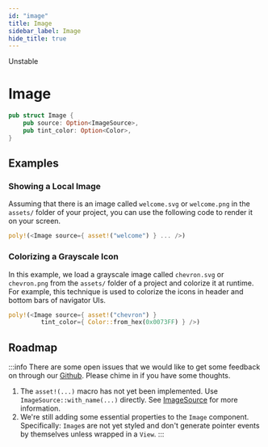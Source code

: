 ```yaml
---
id: "image"
title: Image
sidebar_label: Image
hide_title: true
---
```


<span className="badge badge--danger">Unstable</span>

<h1 style={{ marginTop: 0 }}>Image</h1>


```rust title="Definition"
pub struct Image {
    pub source: Option<ImageSource>,
    pub tint_color: Option<Color>,
}
```

## Examples

### Showing a Local Image

Assuming that there is an image called `welcome.svg` or `welcome.png` in the
`assets/` folder of your project, you can use the following code to render it on
your screen.

```rust
poly!(<Image source={ asset!("welcome") } ... />)
```

### Colorizing a Grayscale Icon

In this example, we load a grayscale image called `chevron.svg` or
`chevron.png` from the `assets/` folder of a project and colorize it at runtime.
For example, this technique is used to colorize the icons in header and bottom
bars of navigator UIs.

```rust
poly!(<Image source={ asset!("chevron") }
         tint_color={ Color::from_hex(0x0073FF) } />)
```

## Roadmap

:::info
There are some open issues that we would like to get some feedback on through
our [Github](https://github.com/polyhorn/polyhorn). Please chime in if you have
some thoughts.

1. The `asset!(...)` macro has not yet been implemented. Use
   `ImageSource::with_name(...)` directly. See [ImageSource](/api/image-source/)
   for more information.
2. We're still adding some essential properties to the `Image` component.
   Specifically: `Image`s are not yet styled and don't generate pointer events
   by themselves unless wrapped in a `View`.
:::